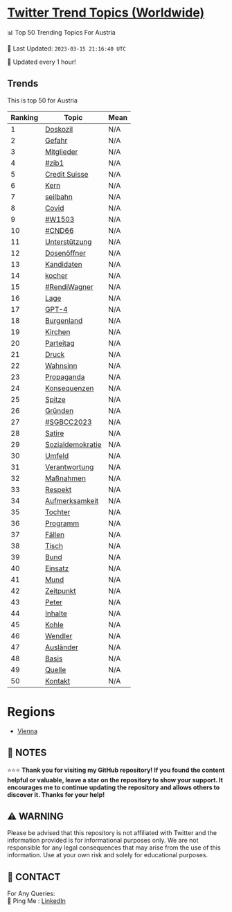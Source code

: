 [Twitter Trend Topics (Worldwide)](https://github.com/ErcinDedeoglu/Twitter-Trend-Topics)
==========


📊 Top 50 Trending Topics For Austria

📆 Last Updated: `2023-03-15 21:16:40 UTC`

🔧 Updated every 1 hour!


## Trends

This is top 50 for Austria

| Ranking | Topic | Mean |
| ------- | ------------ | ------------ |
| 1 | [Doskozil](http://twitter.com/search?q=Doskozil) | N/A |
| 2 | [Gefahr](http://twitter.com/search?q=Gefahr) | N/A |
| 3 | [Mitglieder](http://twitter.com/search?q=Mitglieder) | N/A |
| 4 | [#zib1](http://twitter.com/search?q=%23zib1) | N/A |
| 5 | [Credit Suisse](http://twitter.com/search?q=Credit+Suisse) | N/A |
| 6 | [Kern](http://twitter.com/search?q=Kern) | N/A |
| 7 | [seilbahn](http://twitter.com/search?q=seilbahn) | N/A |
| 8 | [Covid](http://twitter.com/search?q=Covid) | N/A |
| 9 | [#W1503](http://twitter.com/search?q=%23W1503) | N/A |
| 10 | [#CND66](http://twitter.com/search?q=%23CND66) | N/A |
| 11 | [Unterstützung](http://twitter.com/search?q=Unterst%c3%bctzung) | N/A |
| 12 | [Dosenöffner](http://twitter.com/search?q=Dosen%c3%b6ffner) | N/A |
| 13 | [Kandidaten](http://twitter.com/search?q=Kandidaten) | N/A |
| 14 | [kocher](http://twitter.com/search?q=kocher) | N/A |
| 15 | [#RendiWagner](http://twitter.com/search?q=%23RendiWagner) | N/A |
| 16 | [Lage](http://twitter.com/search?q=Lage) | N/A |
| 17 | [GPT-4](http://twitter.com/search?q=GPT-4) | N/A |
| 18 | [Burgenland](http://twitter.com/search?q=Burgenland) | N/A |
| 19 | [Kirchen](http://twitter.com/search?q=Kirchen) | N/A |
| 20 | [Parteitag](http://twitter.com/search?q=Parteitag) | N/A |
| 21 | [Druck](http://twitter.com/search?q=Druck) | N/A |
| 22 | [Wahnsinn](http://twitter.com/search?q=Wahnsinn) | N/A |
| 23 | [Propaganda](http://twitter.com/search?q=Propaganda) | N/A |
| 24 | [Konsequenzen](http://twitter.com/search?q=Konsequenzen) | N/A |
| 25 | [Spitze](http://twitter.com/search?q=Spitze) | N/A |
| 26 | [Gründen](http://twitter.com/search?q=Gr%c3%bcnden) | N/A |
| 27 | [#SGBCC2023](http://twitter.com/search?q=%23SGBCC2023) | N/A |
| 28 | [Satire](http://twitter.com/search?q=Satire) | N/A |
| 29 | [Sozialdemokratie](http://twitter.com/search?q=Sozialdemokratie) | N/A |
| 30 | [Umfeld](http://twitter.com/search?q=Umfeld) | N/A |
| 31 | [Verantwortung](http://twitter.com/search?q=Verantwortung) | N/A |
| 32 | [Maßnahmen](http://twitter.com/search?q=Ma%c3%9fnahmen) | N/A |
| 33 | [Respekt](http://twitter.com/search?q=Respekt) | N/A |
| 34 | [Aufmerksamkeit](http://twitter.com/search?q=Aufmerksamkeit) | N/A |
| 35 | [Tochter](http://twitter.com/search?q=Tochter) | N/A |
| 36 | [Programm](http://twitter.com/search?q=Programm) | N/A |
| 37 | [Fällen](http://twitter.com/search?q=F%c3%a4llen) | N/A |
| 38 | [Tisch](http://twitter.com/search?q=Tisch) | N/A |
| 39 | [Bund](http://twitter.com/search?q=Bund) | N/A |
| 40 | [Einsatz](http://twitter.com/search?q=Einsatz) | N/A |
| 41 | [Mund](http://twitter.com/search?q=Mund) | N/A |
| 42 | [Zeitpunkt](http://twitter.com/search?q=Zeitpunkt) | N/A |
| 43 | [Peter](http://twitter.com/search?q=Peter) | N/A |
| 44 | [Inhalte](http://twitter.com/search?q=Inhalte) | N/A |
| 45 | [Kohle](http://twitter.com/search?q=Kohle) | N/A |
| 46 | [Wendler](http://twitter.com/search?q=Wendler) | N/A |
| 47 | [Ausländer](http://twitter.com/search?q=Ausl%c3%a4nder) | N/A |
| 48 | [Basis](http://twitter.com/search?q=Basis) | N/A |
| 49 | [Quelle](http://twitter.com/search?q=Quelle) | N/A |
| 50 | [Kontakt](http://twitter.com/search?q=Kontakt) | N/A |



# Regions

* [Vienna](</Austria/Vienna.md>)



## 📝 NOTES

⭐⭐⭐ **Thank you for visiting my GitHub repository! If you found the content helpful or valuable, leave a star on the repository to show your support. It encourages me to continue updating the repository and allows others to discover it. Thanks for your help!**


## ⚠️ WARNING

Please be advised that this repository is not affiliated with Twitter and the information provided is for informational purposes only. We are not responsible for any legal consequences that may arise from the use of this information. Use at your own risk and solely for educational purposes.


## 📨 CONTACT

 For Any Queries:  
            🏓 Ping Me : [LinkedIn](https://www.linkedin.com/in/ercindedeoglu/)
